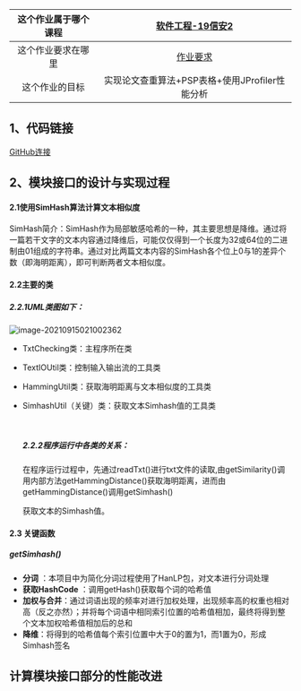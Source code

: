 | **这个作业属于哪个课程** | [软件工程-19信安2](https://edu.cnblogs.com/campus/gdgy/InformationSecurity1912-Softwareengineering) |
| :----: | :----: |
| 这个作业要求在哪里 | [作业要求](https://edu.cnblogs.com/campus/gdgy/InformationSecurity1912-Softwareengineering/homework/12146) |
| 这个作业的目标 | 实现论文查重算法+PSP表格+使用JProfiler性能分析 |



## 1、代码链接

[GitHub连接](https://github.com/JJL-O/3119005467/tree/master)



## 2、模块接口的设计与实现过程

#### 2.1使用SimHash算法计算文本相似度

​      SimHash简介：SimHash作为局部敏感哈希的一种，其主要思想是降维。通过将一篇若干文字的文本内容通过降维后，可能仅仅得到一个长度为32或64位的二进制由01组成的字符串。通过对比两篇文本内容的SimHash各个位上0与1的差异个数（即海明距离），即可判断两者文本相似度。



#### 2.2主要的类

#####       2.2.1UML类图如下：

![image-20210915021002362](C:\Users\86185\AppData\Roaming\Typora\typora-user-images\image-20210915021002362.png)


* TxtChecking类：主程序所在类

* TextIOUtil类：控制输入输出流的工具类

* HammingUtil类：获取海明距离与文本相似度的工具类

* SimhashUtil（关键）类：获取文本Simhash值的工具类

  ​     

  ##### 2.2.2程序运行中各类的关系：

  ​        在程序运行过程中，先通过readTxt()进行txt文件的读取,由getSimilarity()调用内部方法getHammingDistance()获取海明距离，进而由getHammingDistance()调用getSimhash()

  获取文本的Simhash值。

  

#### 2.3 关键函数

#####       getSimhash()

* **分词** ：本项目中为简化分词过程使用了HanLP包，对文本进行分词处理
* **获取HashCode** ：调用getHash()获取每个词的哈希值
* **加权与合并**：通过词语出现的频率对进行加权处理，出现频率高的权重也相对高（反之亦然）；并将每个词语中相同索引位置的哈希值相加，最终将得到整个文本加权哈希值相加后的总和
* **降维**：将得到的哈希值每个索引位置中大于0的置为1，而1置为0，形成Simhash签名



## 计算模块接口部分的性能改进

